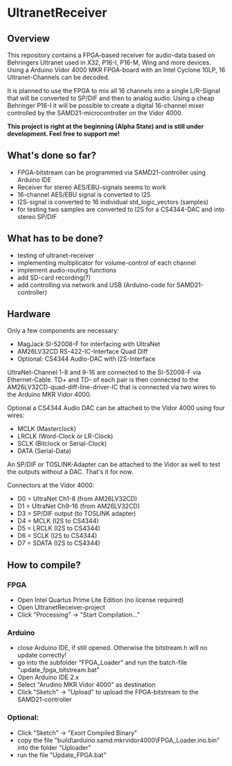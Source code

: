 

# UltranetReceiver

## Overview
This repository contains a FPGA-based receiver for audio-data based on Behringers Ultranet used in X32, P16-I, P16-M, Wing and more devices. Using a Arduino Vidor 4000 MKR FPGA-board with an Intel Cyclone 10LP, 16 Ultranet-Channels can be decoded.

It is planned to use the FPGA to mix all 16 channels into a single L/R-Signal that will be converted to SP/DIF and then to analog audio. Using a cheap Behringer P16-I it will be possible to create a digital 16-channel mixer controlled by the SAMD21-microcontroller on the Vidor 4000.

**This project is right at the beginning (Alpha State) and is still under development. Feel free to support me!**

## What's done so far?
* FPGA-bitstream can be programmed via SAMD21-controller using Arduino IDE
* Receiver for stereo AES/EBU-signals seems to work
* 16-channel AES/EBU signal is converted to I2S
* I2S-signal is converted to 16 individual std_logic_vectors (samples)
* for testing two samples are converted to I2S for a CS4344-DAC and into stereo SP/DIF

## What has to be done?
* testing of ultranet-receiver
* implementing multiplicator for volume-control of each channel
* implement audio-routing functions
* add SD-card recording(?)
* add controlling via network and USB (Arduino-code for SAMD21-controller)

## Hardware
Only a few components are necessary:
* MagJack SI-52008-F for interfacing with UltraNet
* AM26LV32CD RS-422-IC-Interface Quad Diff
* Optional: CS4344 Audio-DAC with I2S-Interface

UltraNet-Channel 1-8 and 9-16 are connected to the SI-52008-F via Ethernet-Cable. TD+ and TD- of each pair is then connected to the AM26LV32CD-quad-diff-line-driver-IC that is connected via two wires to the Arduino MKR Vidor 4000.

Optional a CS4344 Audio DAC can be attached to the Vidor 4000 using four wires:
* MCLK (Masterclock)
* LRCLK (Word-Clock or LR-Clock)
* SCLK (Bitclock or Serial-Clock)
* DATA (Serial-Data)

An SP/DIF or TOSLINK-Adapter can be attached to the Vidor as well to test the outputs without a DAC. That's it for now.

Connectors at the Vidor 4000:
* D0 = UltraNet Ch1-8 (from AM26LV32CD)
* D1 = UltraNet Ch9-16 (from AM26LV32CD)
* D3 = SP/DIF output (to TOSLINK adapter)
* D4 = MCLK (I2S to CS4344)
* D5 = LRCLK (I2S to CS4344)
* D6 = SCLK (I2S to CS4344)
* D7 = SDATA (I2S to CS4344)


## How to compile?
### FPGA
* Open Intel Quartus Prime Lite Edition (no license required)
* Open UltranetReceiver-project
* Click "Processing" -> "Start Compilation..."

### Arduino
* close Arduino IDE, if still opened. Otherwise the bitstream.h will no update correctly!
* go into the subfolder "FPGA_Loader" and run the batch-file "update_fpga_bitstream.bat"
* Open Arduino IDE 2.x
* Select "Arudino MKR Vidor 4000" as destination
* Click "Sketch" -> "Upload" to upload the FPGA-bitstream to the SAMD21-controller

### Optional:
* Click "Sketch" -> "Exort Compiled Binary"
* copy the file "build\arduino.samd.mkrvidor4000\FPGA_Loader.ino.bin" into the folder "Uploader"
* run the file "Update_FPGA.bat"

